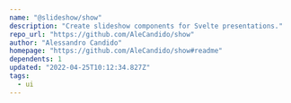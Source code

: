 ```yaml
---
name: "@slideshow/show"
description: "Create slideshow components for Svelte presentations."
repo_url: "https://github.com/AleCandido/show"
author: "Alessandro Candido"
homepage: "https://github.com/AleCandido/show#readme"
dependents: 1
updated: "2022-04-25T10:12:34.827Z"
tags: 
  - ui
---
```

